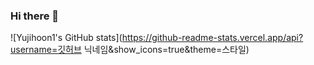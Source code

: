 ### Hi there 👋

![Yujihoon1's GitHub stats](https://github-readme-stats.vercel.app/api?username=깃허브 닉네임&show_icons=true&theme=스타일)

